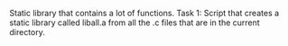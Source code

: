  Static library that contains a lot of functions. Task 1: Script that creates a static library called liball.a from all the .c files that are in the current directory.
